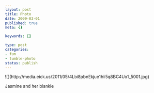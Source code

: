 ```yaml
--- 
layout: post
title: Photo
date: 2009-03-01
published: true
meta: {}

keywords: []

type: post
categories: 
- fun
- tumble-photo
status: publish
---
```

<div class="figure">            ![](http://media.eick.us/2011/05/4Lbi8pbnEkjue1hii5q8BC4Uo1_5001.jpg)        </div>

Jasmine and her blankie


